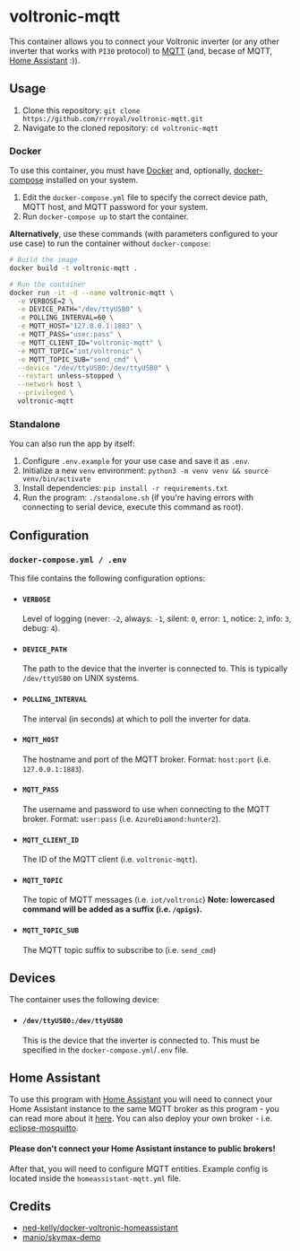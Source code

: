 # voltronic-mqtt
This container allows you to connect your Voltronic inverter (or any other inverter that works with `PI30` protocol) to [MQTT](https://mqtt.org) (and, becase of MQTT, [Home Assistant](https://www.home-assistant.io) :)).

## Usage
1. Clone this repository: `git clone https://github.com/rrroyal/voltronic-mqtt.git`
2. Navigate to the cloned repository: `cd voltronic-mqtt`

### Docker
To use this container, you must have [Docker](https://docker.com) and, optionally, [docker-compose](https://docs.docker.com/compose/) installed on your system.
1. Edit the `docker-compose.yml` file to specify the correct device path, MQTT host, and MQTT password for your system.
2. Run `docker-compose up` to start the container.

**Alternatively**, use these commands (with parameters configured to your use case) to run the container without `docker-compose`:
```sh
# Build the image
docker build -t voltronic-mqtt .

# Run the container
docker run -it -d --name voltronic-mqtt \
  -e VERBOSE=2 \
  -e DEVICE_PATH="/dev/ttyUSB0" \
  -e POLLING_INTERVAL=60 \
  -e MQTT_HOST="127.0.0.1:1883" \
  -e MQTT_PASS="user:pass" \
  -e MQTT_CLIENT_ID="voltronic-mqtt" \
  -e MQTT_TOPIC="iot/voltronic" \
  -e MQTT_TOPIC_SUB="send_cmd" \
  --device "/dev/ttyUSB0:/dev/ttyUSB0" \
  --restart unless-stopped \
  --network host \
  --privileged \
  voltronic-mqtt
```

### Standalone
You can also run the app by itself:
1. Configure `.env.example` for your use case and save it as `.env`.
2. Initialize a new `venv` environment: `python3 -m venv venv && source venv/bin/activate`
3. Install dependencies: `pip install -r requirements.txt`
4. Run the program: `./standalone.sh` (if you're having errors with connecting to serial device, execute this command as root).

## Configuration

### `docker-compose.yml / .env`
This file contains the following configuration options:
- #### `VERBOSE`
	Level of logging (never: `-2`, always: `-1`, silent: `0`, error: `1`, notice: `2`, info: `3`, debug: `4`).
- #### `DEVICE_PATH`
	The path to the device that the inverter is connected to. This is typically `/dev/ttyUSB0` on UNIX systems.
- #### `POLLING_INTERVAL`
	The interval (in seconds) at which to poll the inverter for data.
- #### `MQTT_HOST`
	The hostname and port of the MQTT broker. Format: `host:port` (i.e. `127.0.0.1:1883`).
- #### `MQTT_PASS`
	The username and password to use when connecting to the MQTT broker. Format: `user:pass` (i.e. `AzureDiamond:hunter2`).
- #### `MQTT_CLIENT_ID`
  The ID of the MQTT client (i.e. `voltronic-mqtt`).
- #### `MQTT_TOPIC`
  The topic of MQTT messages (i.e. `iot/voltronic`) **Note: lowercased command will be added as a suffix (i.e. `/qpigs`).**
- #### `MQTT_TOPIC_SUB`
  The MQTT topic suffix to subscribe to (i.e. `send_cmd`)

## Devices
The container uses the following device:
- #### `/dev/ttyUSB0:/dev/ttyUSB0`
	This is the device that the inverter is connected to. This must be specified in the `docker-compose.yml`/`.env` file.

## Home Assistant
To use this program with [Home Assistant](https://www.home-assistant.io) you will need to connect your Home Assistant instance to the same MQTT broker as this program - you can read more about it [here](https://www.home-assistant.io/integrations/mqtt/). You can also deploy your own broker - i.e. [eclipse-mosquitto](https://hub.docker.com/_/eclipse-mosquitto).  
#### Please don't connect your Home Assistant instance to public brokers!
After that, you will need to configure MQTT entities. Example config is located inside the `homeassistant-mqtt.yml` file.

## Credits
- [ned-kelly/docker-voltronic-homeassistant](https://github.com/ned-kelly/docker-voltronic-homeassistant)
- [manio/skymax-demo](https://github.com/manio/skymax-demo)
